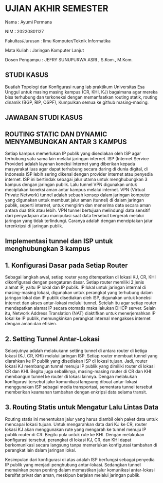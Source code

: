 # **UJIAN AKHIR SEMESTER**

Nama		    	: Ayumi Permana

NIM			        : 20220801127

Fakultas/Jurusan	: Ilmu Komputer/Teknik Informatika

Mata Kuliah		    : Jaringan Komputer Lanjut

Dosen Pengampu	    : JEFRY SUNUPURWA ASRI , S.Kom., M.Kom.

## **STUDI KASUS**
Buatlah Topologi dan Konfigurasi ruang lab praktikum Universitas Esa Unggul untuk masing masing kampus (CR, KHI, KJ) bagaimana agar mereka bisa terhubung dan terkoneksi dengan memanfaatkan routing statik, routing dinamik (BGP, RIP, OSPF), Kumpulkan semua ke github masing-masing.

## **JAWABAN STUDI KASUS**

## ROUTING STATIC DAN DYNAMIC MENYAMBUNGKAN ANTAR 3 KAMPUS

Setiap kampus memerlukan IP publik yang disediakan oleh ISP agar terhubung satu sama lain melalui jaringan internet. ISP (Internet Service Provider) adalah layanan koneksi Internet yang diberikan kepada masyarakat luas agar dapat terhubung secara daring di dunia digital, di Indonesia ISP lebih sering dikenal dengan provider internet atau penyedia internet. ISP ini bertindak sebagai jalur utama untuk menghubungkan 3 kampus dengan jaringan publik. Lalu tunnel VPN digunakan untuk meciptakan koneksi aman antar kampus melalui internet. VPN (Virtual Private Network) tunnel adalah sebuah konsep dalam jaringan komputer yang digunakan untuk membuat jalur aman (tunnel) di dalam jaringan publik, seperti internet, untuk mengirim dan menerima data secara aman antara dua titik atau lebih. VPN tunnel bertujuan melindungi data sensitif dari penyadapan atau manipulasi saat data tersebut bergerak melalui jaringan yang tidak terlindungi. Caranya adalah dengan menciptakan jalur terenkripsi di jaringan publik.

## Implementasi tunnel dan ISP untuk menghubungkan 3 kampus

## 1.	Konfigurasi Dasar pada Setiap Router
Sebagai langkah awal, setiap router yang ditempatkan di lokasi KJ, CR, KHI dikonfigurasi dengan pengaturan dasar. Setiap router memiliki 2 jenis alamat IP, yaitu IP lokal dan IP publik. IP lokal untuk jaringan internal di masing-masing lokasi, digunakan untuk perangkat yang terhubung dalam jaringan lokal dan IP publik disediakan oleh ISP, digunakan untuk koneksi internet dan akses antar-lokasi melalui tunnel. Setelah itu agar setiap router mendapatkan alamat IP secara otomatis maka lakukan DHCP server. Selain itu, Network Address Translation (NAT) diaktifkan untuk menerjemahkan IP lokal ke IP publik, memungkinkan perangkat internal mengakses internet dengan aman dan efisien. 
## 2.	Setting Tunnel Antar-Lokasi
Selanjutnya adalah melakukann setting tunnel di antara router di ketiga lokasi (KJ, CR, KHI) melalui jaringan ISP. Setiap router membuat tunnel yang diarahkan ke IP publik yang disediakan ISP di lokasi tujuan. Jadi, router lokasi KJ membangun tunnel menuju IP publik yang dimiliki router di lokasi CR dan KHI. Begitu juga sebaliknya, masing-masing router di CR dan KHI membangun tunnel ke router di lokasi lainnya. Dengan melakukan konfigurasi tersebut jalur komunikasi langsung dibuat antar-lokasi menggunakan ISP sebagai media transportasi, sementara tunnel tersebut memberikan keamanan tambahan dengan enkripsi data selama transit.
## 3.	Routing Statis untuk Mengatur Lalu Lintas Data
Routing statis ini menentukan jalur yang harus diambil oleh paket data untuk mencapai lokasi tujuan. Untuk mengarahkan data dari KJ ke CR, router lokasi KJ akan menggunakan rute yang mengarah ke tunnel menuju IP publik router di CR. Begitu pula untuk rute ke KHI. Dengan melakukan konfigurasi tersebut, perangkat di lokasi KJ, CR, dan KHI dapat berkomunikasi secara langsung tanpa memerlukan konfigurasi tambahan di perangkat lain dalam jaringan lokal.

Kesimpulan dari konfigurasi di atas adalah ISP berfungsi sebagai penyedia IP publik yang menjadi penghubung antar-lokasi. Sedangkan tunnel memainkan peran penting dalam memastikan jalur komunikasi antar-lokasi bersifat privat dan aman, meskipun berjalan melalui jaringan publik.